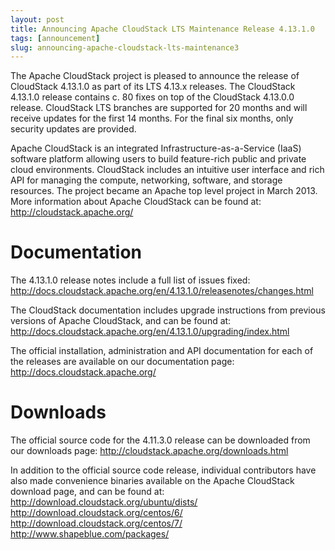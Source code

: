 ```yaml
---
layout: post
title: Announcing Apache CloudStack LTS Maintenance Release 4.13.1.0
tags: [announcement]
slug: announcing-apache-cloudstack-lts-maintenance3
---
```

The Apache CloudStack project is pleased to announce the release of CloudStack 4.13.1.0 as part of its LTS 4.13.x releases. The CloudStack 4.13.1.0 release contains c. 80 fixes on top of the CloudStack 4.13.0.0 release. CloudStack LTS branches are supported for 20 months and will receive updates for the first 14 months. For the final six months, only security updates are provided.

<!-- truncate -->

Apache CloudStack is an integrated Infrastructure-as-a-Service (IaaS) software platform allowing users to build feature-rich public and private cloud environments. CloudStack includes an intuitive user interface and rich API for managing the compute, networking, software, and storage resources. The project became an Apache top level project in March 2013. More information about Apache CloudStack can be found at: http://cloudstack.apache.org/

# Documentation
The 4.13.1.0 release notes include a full list of issues fixed:
http://docs.cloudstack.apache.org/en/4.13.1.0/releasenotes/changes.html

The CloudStack documentation includes upgrade instructions from previous
versions of Apache CloudStack, and can be found at:
http://docs.cloudstack.apache.org/en/4.13.1.0/upgrading/index.html

The official installation, administration and API documentation for each of
the releases are available on our documentation page:
http://docs.cloudstack.apache.org/

# Downloads
The official source code for the 4.11.3.0 release can be downloaded from
our downloads page:
http://cloudstack.apache.org/downloads.html

In addition to the official source code release, individual contributors
have also made convenience binaries available on the Apache CloudStack
download page, and can be found at:
http://download.cloudstack.org/ubuntu/dists/
http://download.cloudstack.org/centos/6/
http://download.cloudstack.org/centos/7/
http://www.shapeblue.com/packages/
